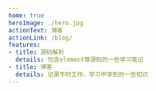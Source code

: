 ```yaml
---
home: true
heroImage: ./hero.jpg
actionText: 博客
actionLink: /blog/
features:
- title: 源码解析
  details: 包含element等源码的一些学习笔记
- title: 博客
  details: 记录平时工作、学习中学到的一些知识
---
```



